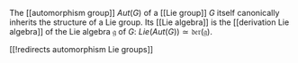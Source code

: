
The [[automorphism group]] $Aut(G)$ of a [[Lie group]] $G$ itself canonically inherits the structure of a Lie group. Its [[Lie algebra]] is the [[derivation Lie algebra]] of the Lie algebra $\mathfrak{g}$ of $G$: $Lie(Aut(G)) \simeq \mathfrak{der}(\mathfrak{g})$.

[[!redirects automorphism Lie groups]]
